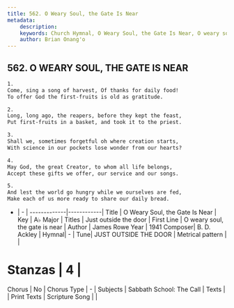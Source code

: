 ```yaml
---
title: 562. O Weary Soul, the Gate Is Near
metadata:
    description: 
    keywords: Church Hymnal, O Weary Soul, the Gate Is Near, O weary soul, the gate is near, Just outside the door
    author: Brian Onang'o
---
```



## 562. O WEARY SOUL, THE GATE IS NEAR

```txt
1.
Come, sing a song of harvest, Of thanks for daily food!
To offer God the first-fruits is old as gratitude.

2.
Long, long ago, the reapers, before they kept the feast,
Put first-fruits in a basket, and took it to the priest.

3.
Shall we, sometimes forgetful oh where creation starts,
With science in our pockets lose wonder from our hearts?

4.
May God, the great Creator, to whom all life belongs,
Accept these gifts we offer, our service and our songs.

5.
And lest the world go hungry while we ourselves are fed,
Make each of us more ready to share our daily bread.
```

- |   -  |
-------------|------------|
Title | O Weary Soul, the Gate Is Near |
Key | A♭ Major |
Titles | Just outside the door |
First Line | O weary soul, the gate is near |
Author | James Rowe
Year | 1941
Composer| B. D. Ackley |
Hymnal|  - |
Tune| JUST OUTSIDE THE DOOR |
Metrical pattern | |
# Stanzas | 4 |
Chorus | No |
Chorus Type | - |
Subjects | Sabbath School: The Call |
Texts |  |
Print Texts | 
Scripture Song |  |
  

